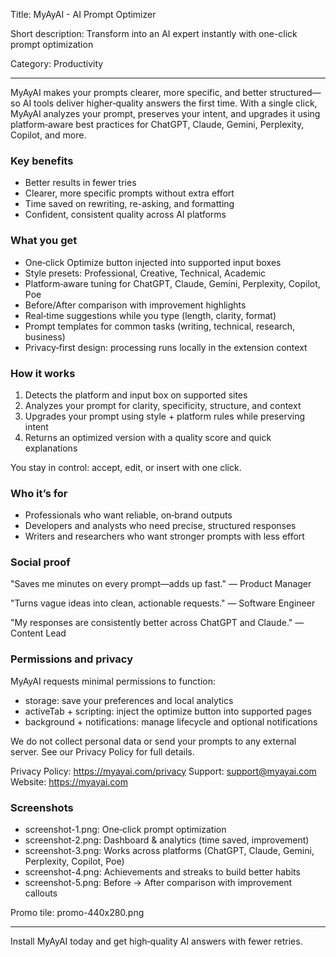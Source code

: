 Title: MyAyAI - AI Prompt Optimizer

Short description: Transform into an AI expert instantly with one-click prompt optimization

Category: Productivity

---

MyAyAI makes your prompts clearer, more specific, and better structured—so AI tools deliver higher‑quality answers the first time. With a single click, MyAyAI analyzes your prompt, preserves your intent, and upgrades it using platform‑aware best practices for ChatGPT, Claude, Gemini, Perplexity, Copilot, and more.

### Key benefits
- Better results in fewer tries
- Clearer, more specific prompts without extra effort
- Time saved on rewriting, re-asking, and formatting
- Confident, consistent quality across AI platforms

### What you get
- One‑click Optimize button injected into supported input boxes
- Style presets: Professional, Creative, Technical, Academic
- Platform‑aware tuning for ChatGPT, Claude, Gemini, Perplexity, Copilot, Poe
- Before/After comparison with improvement highlights
- Real‑time suggestions while you type (length, clarity, format)
- Prompt templates for common tasks (writing, technical, research, business)
- Privacy‑first design: processing runs locally in the extension context

### How it works
1) Detects the platform and input box on supported sites
2) Analyzes your prompt for clarity, specificity, structure, and context
3) Upgrades your prompt using style + platform rules while preserving intent
4) Returns an optimized version with a quality score and quick explanations

You stay in control: accept, edit, or insert with one click.

### Who it’s for
- Professionals who want reliable, on‑brand outputs
- Developers and analysts who need precise, structured responses
- Writers and researchers who want stronger prompts with less effort

### Social proof
"Saves me minutes on every prompt—adds up fast." — Product Manager

"Turns vague ideas into clean, actionable requests." — Software Engineer

"My responses are consistently better across ChatGPT and Claude." — Content Lead

### Permissions and privacy
MyAyAI requests minimal permissions to function:
- storage: save your preferences and local analytics
- activeTab + scripting: inject the optimize button into supported pages
- background + notifications: manage lifecycle and optional notifications

We do not collect personal data or send your prompts to any external server. See our Privacy Policy for full details.

Privacy Policy: https://myayai.com/privacy
Support: support@myayai.com
Website: https://myayai.com

### Screenshots
- screenshot-1.png: One‑click prompt optimization
- screenshot-2.png: Dashboard & analytics (time saved, improvement)
- screenshot-3.png: Works across platforms (ChatGPT, Claude, Gemini, Perplexity, Copilot, Poe)
- screenshot-4.png: Achievements and streaks to build better habits
- screenshot-5.png: Before → After comparison with improvement callouts

Promo tile: promo-440x280.png

---

Install MyAyAI today and get high‑quality AI answers with fewer retries.


